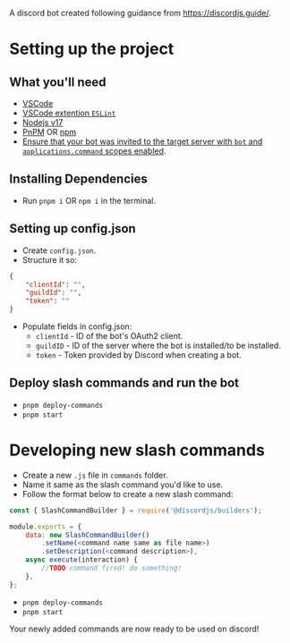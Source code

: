 A discord bot created following guidance from https://discordjs.guide/.

# Setting up the project

## What you'll need
- [VSCode](https://code.visualstudio.com/)
- [VSCode extention `ESLint`](https://marketplace.visualstudio.com/items?itemName=dbaeumer.vscode-eslint)
- [Nodejs v17](https://nodejs.org/en/)
- [PnPM](https://pnpm.io/) OR [npm](https://www.npmjs.com/)
- [Ensure that your bot was invited to the target server with `bot` and `applications.command` scopes enabled](https://discordjs.guide/preparations/adding-your-bot-to-servers.html).

## Installing Dependencies
- Run `pnpm i` OR `npm i` in the terminal.

## Setting up config.json
- Create `config.json`.
- Structure it so:
```json
{
    "clientId": "",
    "guildId": "",
    "token": ""
}
```
- Populate fields in config.json:
	- `clientId` - ID of the bot's OAuth2 client.
	- `guildID` - ID of the server where the bot is installed/to be installed.
	- `token` - Token provided by Discord when creating a bot.

## Deploy slash commands and run the bot
- `pnpm deploy-commands`
- `pnpm start`

# Developing new slash commands
- Create a new `.js` file in `commands` folder.
- Name it same as the slash command you'd like to use.
- Follow the format below to create a new slash command:
```javascript
const { SlashCommandBuilder } = require('@discordjs/builders');

module.exports = {
	data: new SlashCommandBuilder()
		.setName(<command name same as file name>)
		.setDescription(<command description>),
	async execute(interaction) {
		//TODO command fired! do something!
	},
};
```
- `pnpm deploy-commands`
- `pnpm start`

Your newly added commands are now ready to be used on discord!
